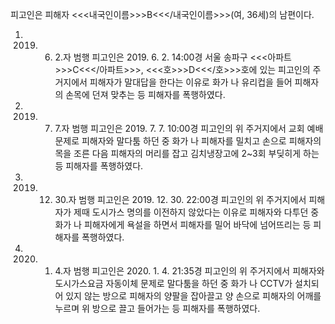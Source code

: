 피고인은 피해자 <<<내국인이름>>>B<<</내국인이름>>>(여, 36세)의 남편이다.
1. 2019. 6. 2.자 범행
피고인은 2019. 6. 2. 14:00경 서울 송파구 <<<아파트>>>C<<</아파트>>>, <<<호>>>D<<</호>>>호에 있는 피고인의 주거지에서 피해자가 말대답을 한다는 이유로 화가 나 유리컵을 들어 피해자의 손목에 던져 맞추는 등 피해자를 폭행하였다.
2. 2019. 7. 7.자 범행
피고인은 2019. 7. 7. 10:00경 피고인의 위 주거지에서 교회 예배 문제로 피해자와 말다툼 하던 중 화가 나 피해자를 밀치고 손으로 피해자의 목을 조른 다음 피해자의 머리를 잡고 김치냉장고에 2~3회 부딪히게 하는 등 피해자를 폭행하였다.
3. 2019. 12. 30.자 범행
피고인은 2019. 12. 30. 22:00경 피고인의 위 주거지에서 피해자가 제때 도시가스 명의를 이전하지 않았다는 이유로 피해자와 다투던 중 화가 나 피해자에게 욕설을 하면서 피해자를 밀어 바닥에 넘어뜨리는 등 피해자를 폭행하였다.
4. 2020. 1. 4.자 범행
피고인은 2020. 1. 4. 21:35경 피고인의 위 주거지에서 피해자와 도시가스요금 자동이체 문제로 말다툼을 하던 중 화가 나 CCTV가 설치되어 있지 않는 방으로 피해자의 양팔을 잡아끌고 양 손으로 피해자의 어깨를 누르며 위 방으로 끌고 들어가는 등 피해자를 폭행하였다.
